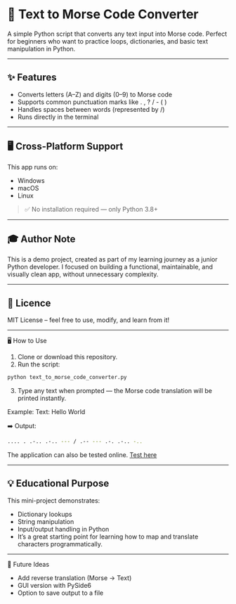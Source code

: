 # 🧭 Text to Morse Code Converter

A simple Python script that converts any text input into Morse code.
Perfect for beginners who want to practice loops, dictionaries, and basic text manipulation in Python.

---
## ✨ Features
- Converts letters (A–Z) and digits (0–9) to Morse code
- Supports common punctuation marks like . , ? / - ( )
- Handles spaces between words (represented by /)
- Runs directly in the terminal

---
## 🖥️ Cross-Platform Support

This app runs on:

- Windows
- macOS
- Linux

> ✅ No installation required — only Python 3.8+

---
## 🎓 Author Note

This is a demo project, created as part of my learning journey as a junior Python developer.
I focused on building a functional, maintainable, and visually clean app, without unnecessary complexity.

---
## 📝 Licence

MIT License – feel free to use, modify, and learn from it!

---
🖥️ How to Use
1. Clone or download this repository.
2. Run the script:
```bash
python text_to_morse_code_converter.py
```
3. Type any text when prompted — the Morse code translation will be printed instantly.

Example: Text: Hello World

➡️ Output:
```bash
.... . .-.. .-.. --- / .-- --- .-. .-.. -..
```

The application can also be tested online.
<a href="https://istvan_g.pyscriptapps.com/text-to-morse-code-converter/latest/" target="_blank">Test here</a>

---
## 💡 Educational Purpose
This mini-project demonstrates:
- Dictionary lookups
- String manipulation
- Input/output handling in Python
- It’s a great starting point for learning how to map and translate characters programmatically.

---
🧩 Future Ideas
- Add reverse translation (Morse → Text)
- GUI version with PySide6
- Option to save output to a file
